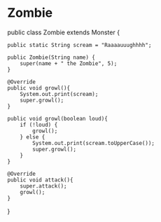 # Zombie
public class Zombie extends Monster {
    
    public static String scream = "Raaaauuughhhh";

    public Zombie(String name) {
        super(name + " the Zombie", 5);
    }
    
    @Override
    public void growl(){
        System.out.print(scream);
        super.growl();
    }
    
    public void growl(boolean loud){
        if (!loud) {
            growl();
        } else {
            System.out.print(scream.toUpperCase());
            super.growl();
        }
    }

    @Override
    public void attack(){
        super.attack();
        growl();
    }
    
}
